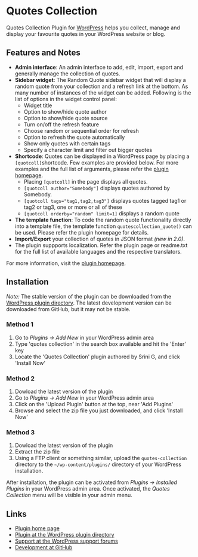 Quotes Collection
=================

Quotes Collection Plugin for [WordPress](https://wordpress.org/) helps you collect, manage and display your favourite quotes in your WordPress website or blog.


Features and Notes
------------------

* **Admin interface**: An admin interface to add, edit, import, export and generally manage the collection of quotes. 
* **Sidebar widget**: The Random Quote sidebar widget that will display a random quote from your collection and a refresh link at the bottom. As many number of instances of the widget can be added. Following is the list of options in the widget control panel:
	* Widget title
	* Option to show/hide quote author
	* Option to show/hide quote source
	* Turn on/off the refresh feature
	* Choose random or sequential order for refresh
	* Option to refresh the quote automatically
	* Show only quotes with certain tags
	* Specify a character limit and filter out bigger quotes
* **Shortcode**: Quotes can be displayed in a WordPress page by placing a `[quotcoll]`shortcode. Few examples are provided below. For more examples and the full list of arguments, please refer the [plugin homepage](http://srinig.com/wordpress/plugins/quotes-collection/).
	* Placing `[quotcoll]` in the page displays all quotes.
	* `[quotcoll author="Somebody"]` displays quotes authored by Somebody.
	* `[quotcoll tags="tag1,tag2,tag3"]` displays quotes tagged tag1 or tag2 or tag3, one or more or all of these
	* `[quotcoll orderby="random" limit=1]` displays a random quote
* **The template function**: To code the random quote functionality directly into a template file, the template function `quotescollection_quote()` can be used. Please refer the plugin homepage for details.
* **Import/Export** your collection of quotes in JSON format *(new in 2.0)*.
* The plugin suppports localization. Refer the plugin page or readme.txt for the full list of available languages and the respective translators. 

For more information, visit the [plugin homepage](http://srinig.com/wordpress/plugins/quotes-collection/).


Installation
------------

*Note:* The stable version of the plugin can be downloaded from the [WordPress plugin directory](https://wordpress.org/plugins/quotes-collection/). The latest development version can be downloaded from GitHub, but it may not be stable. 

### Method 1 ###

1. Go to *Plugins -> Add New* in your WordPress admin area
1. Type 'quotes collection' in the search box available and hit the 'Enter' key
1. Locate the 'Quotes Collection' plugin authored by Srini G, and click 'Install Now'

### Method 2 ###

1. Dowload the latest version of the plugin
1. Go to *Plugins -> Add New* in your WordPress admin area
1. Click on the 'Upload Plugin' button at the top, near 'Add Plugins'
1. Browse and select the zip file you just downloaded, and click 'Install Now'

### Method 3 ###

1. Dowload the latest version of the plugin
1. Extract the zip file
1. Using a FTP client or something similar, upload the `quotes-collection` directory to the `~/wp-content/plugins/` directory of your WordPress installation.

After installation, the plugin can be activated from *Plugins -> Installed Plugins* in your WordPress admin area. Once activated, the *Quotes Collection* menu will be visible in your admin menu.


Links
-----

* [Plugin home page](http://srinig.com/wordpress/plugins/quotes-collection/)
* [Plugin at the WordPress plugin directory](https//wordpress.org/plugins/quotes-collection/)
* [Support at the WordPress support forums](https://wordpress.org/support/plugin/quotes-collection)
* [Development at GitHub](https://github.com/sriniguna/quotes-collection/)

